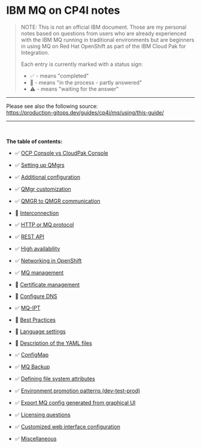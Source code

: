 
# IBM MQ on CP4I notes


>NOTE: This is not an official IBM document. Those are my personal notes based on questions from users who are already experienced with the IBM MQ running in traditional environments but are beginners in using MQ on Red Hat OpenShift as part of the IBM Cloud Pak for Integration. 
>
>Each entry is currently marked with a status sign:
>
> - ✅  - means "completed"
> - 📝  - means "in the process - partly answered"
> - ⚠️  - means "waiting for the answer"


---
Please see also the following source: <br>
https://production-gitops.dev/guides/cp4i/mq/using/this-guide/

---

<br>

**The table of contents:**


- ✅ [OCP Console vs CloudPak Console](topics/ocp-console-vs-cp-console)

- ✅ [Setting up QMgrs](topics/setting-up-qmgrs)

- ✅ [Additional configuration](topics/additional-configuration)

- ✅ [QMgr customization](topics/qmgr-customization)

- ✅ [QMGR to QMGR communication](topics/qmgr-to-qmgr-communication)

- 📝 [Interconnection](topics/interconnection)

- ✅ [HTTP or MQ protocol](topics/http-or-mq-protocol)
  
- ✅ [REST API](topics/rest-api)

- ✅ [High availability](topics/high-availability)

- ✅ [Networking in OpenShift](topics/networking-in-openshift)

- ✅ [MQ management](topics/mq-management)

- 📝 [Certificate management](topics/certificate-management)

- 📝 [Configure DNS](topics/configure-dns)

- ✅ [MQ-IPT](topics/mq-ipt)

- 📝 [Best Practices](topics/best-practices)

- 📝 [Language settings](topics/language-settings)

- 📝 [Description of the YAML files](topics/description-of-yamls)

- ✅ [ConfigMap](topics/config-map)

- ✅ [MQ Backup](topics/mq-backup)

- ✅ [Defining file system attributes](topics/file-system-attributes)

- ✅ [Environment promotion patterns (dev-test-prod)](topics/env-promotions)

- ✅ [Export MQ config generated from graphical UI](topics/export-from-gui)

- ✅ [Licensing questions](topics/licensing-questions)

- ✅ [Customized web interface configuration](topics/customized-web-config)

- ✅ [Miscellaneous](topics/miscellaneous)
